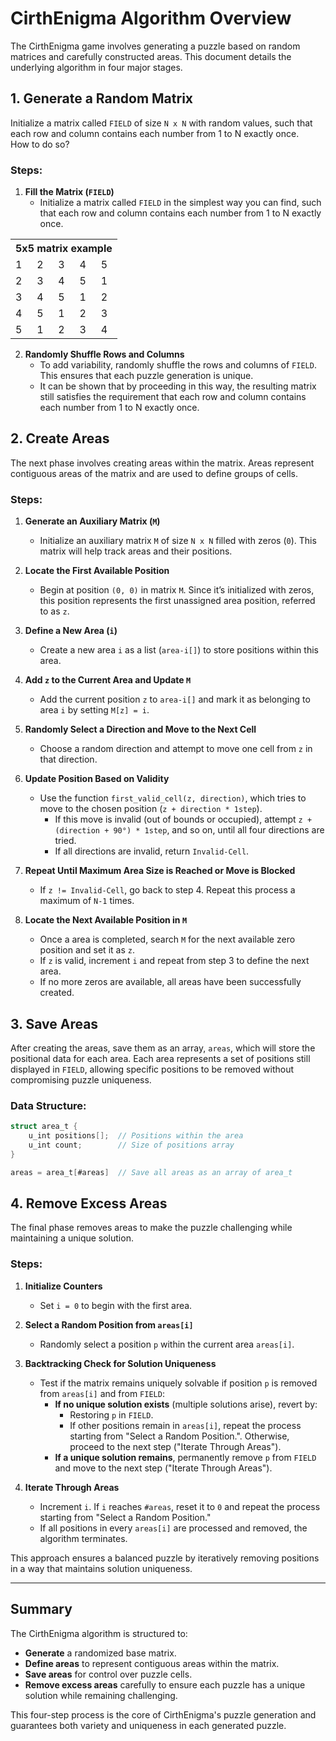 # CirthEnigma Algorithm Overview

The CirthEnigma game involves generating a puzzle based on random matrices and carefully constructed areas. This document details the underlying algorithm in four major stages.

## 1. Generate a Random Matrix

Initialize a matrix called `FIELD` of size `N x N` with random values, such that each row and column contains each number from 1 to N exactly once.\
How to do so?

### Steps:
1. **Fill the Matrix (`FIELD`)**  
   - Initialize a matrix called `FIELD` in the simplest way you can find, such that each row and column contains each number from 1 to N exactly once.

<table>
  <tr>
    <th colspan="5" style="text-align:center;">5x5 matrix example</th>
  </tr>
  <tr>
    <td>1</td>
    <td>2</td>
    <td>3</td>
    <td>4</td>
    <td>5</td>
  </tr>
  <tr>
    <td>2</td>
    <td>3</td>
    <td>4</td>
    <td>5</td>
    <td>1</td>
  </tr>
  <tr>
    <td>3</td>
    <td>4</td>
    <td>5</td>
    <td>1</td>
    <td>2</td>
  </tr>
  <tr>
    <td>4</td>
    <td>5</td>
    <td>1</td>
    <td>2</td>
    <td>3</td>
  </tr>
  <tr>
    <td>5</td>
    <td>1</td>
    <td>2</td>
    <td>3</td>
    <td>4</td>
  </tr>
</table>

2. **Randomly Shuffle Rows and Columns**  
   - To add variability, randomly shuffle the rows and columns of `FIELD`. This ensures that each puzzle generation is unique.
   - It can be shown that by proceeding in this way, the resulting matrix still satisfies the requirement that each row and column contains each number from 1 to N exactly once.

## 2. Create Areas

The next phase involves creating areas within the matrix. Areas represent contiguous areas of the matrix and are used to define groups of cells.

### Steps:
1. **Generate an Auxiliary Matrix (`M`)**  
   - Initialize an auxiliary matrix `M` of size `N x N` filled with zeros (`0`). This matrix will help track areas and their positions.

2. **Locate the First Available Position**  
   - Begin at position `(0, 0)` in matrix `M`. Since it’s initialized with zeros, this position represents the first unassigned area position, referred to as `z`.

3. **Define a New Area (`i`)**  
   - Create a new area `i` as a list (`area-i[]`) to store positions within this area.

4. **Add `z` to the Current Area and Update `M`**  
   - Add the current position `z` to `area-i[]` and mark it as belonging to area `i` by setting `M[z] = i`.

5. **Randomly Select a Direction and Move to the Next Cell**  
   - Choose a random direction and attempt to move one cell from `z` in that direction.
   
6. **Update Position Based on Validity**  
   - Use the function `first_valid_cell(z, direction)`, which tries to move to the chosen position (`z + direction * 1step`).  
     - If this move is invalid (out of bounds or occupied), attempt `z + (direction + 90°) * 1step`, and so on, until all four directions are tried.
     - If all directions are invalid, return `Invalid-Cell`.

7. **Repeat Until Maximum Area Size is Reached or Move is Blocked**  
   - If `z != Invalid-Cell`, go back to step 4. Repeat this process a maximum of `N-1` times.

8. **Locate the Next Available Position in `M`**  
   - Once a area is completed, search `M` for the next available zero position and set it as `z`.  
   - If `z` is valid, increment `i` and repeat from step 3 to define the next area.  
   - If no more zeros are available, all areas have been successfully created.

## 3. Save Areas

After creating the areas, save them as an array, `areas`, which will store the positional data for each area. Each area represents a set of positions still displayed in `FIELD`, allowing specific positions to be removed without compromising puzzle uniqueness.

### Data Structure:
```c
struct area_t {
    u_int positions[];  // Positions within the area
    u_int count;        // Size of positions array
} 

areas = area_t[#areas]  // Save all areas as an array of area_t
```

## 4. Remove Excess Areas

The final phase removes areas to make the puzzle challenging while maintaining a unique solution.

### Steps:
1. **Initialize Counters**  
   - Set `i = 0` to begin with the first area.

2. **Select a Random Position from `areas[i]`**  
   - Randomly select a position `p` within the current area `areas[i]`.

3. **Backtracking Check for Solution Uniqueness**  
   - Test if the matrix remains uniquely solvable if position `p` is removed from `areas[i]` and from `FIELD`:
     - **If no unique solution exists** (multiple solutions arise), revert by:
       - Restoring `p` in `FIELD`.
       - If other positions remain in `areas[i]`, repeat the process starting from "Select a Random Position.". Otherwise, proceed to the next step ("Iterate Through Areas").
     - **If a unique solution remains**, permanently remove `p` from `FIELD` and move to the next step ("Iterate Through Areas").

4. **Iterate Through Areas**  
   - Increment `i`. If `i` reaches `#areas`, reset it to `0` and repeat the process starting from "Select a Random Position."
   - If all positions in every `areas[i]` are processed and removed, the algorithm terminates.

This approach ensures a balanced puzzle by iteratively removing positions in a way that maintains solution uniqueness.

---

## Summary

The CirthEnigma algorithm is structured to:
- **Generate** a randomized base matrix.
- **Define areas** to represent contiguous areas within the matrix.
- **Save areas** for control over puzzle cells.
- **Remove excess areas** carefully to ensure each puzzle has a unique solution while remaining challenging.

This four-step process is the core of CirthEnigma's puzzle generation and guarantees both variety and uniqueness in each generated puzzle.
